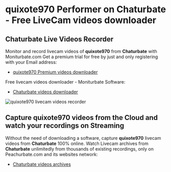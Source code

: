 # quixote970 Performer on Chaturbate - Free LiveCam videos downloader

## Chaturbate Live Videos Recorder

Monitor and record livecam videos of **quixote970** from **Chaturbate** with Moniturbate.com
Get a premium trial for free by just and only registering with your Email address:
* [quixote970 Premium videos downloader](https://moniturbate.com/request-demo-licence-key.html)

Free livecam videos downloader - Moniturbate Software:
* [Chaturbate videos downloader](https://moniturbate.com/moniturbate-download-software.html)

![quixote970 livecam videos recorder](https://peachurnet.com/templates/moniturbate-software.png)


## Capture quixote970 videos from the Cloud and watch your recordings on Streaming

Without the need of downloading a software, capture **quixote970** livecam videos from **Chaturbate** 100% online.
Watch Livecam archives from **Chaturbate** unlimitedly from thousands of existing recordings, only on Peachurbate.com and its websites network:
* [Chaturbate videos archives](https://peachurnet.com/)